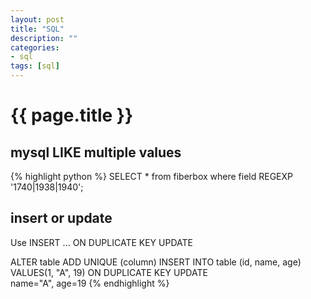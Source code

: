 ```yaml
---
layout: post
title: "SQL"
description: ""
categories:    
- sql
tags: [sql]
---
```

{{ page.title }}
================

## mysql LIKE multiple values 
{% highlight python %}
SELECT * from fiberbox where field REGEXP '1740|1938|1940';

## insert or update
Use INSERT ... ON DUPLICATE KEY UPDATE

ALTER table ADD UNIQUE (column)
INSERT INTO table (id, name, age) VALUES(1, "A", 19) ON DUPLICATE KEY UPDATE    
name="A", age=19
{% endhighlight %}

